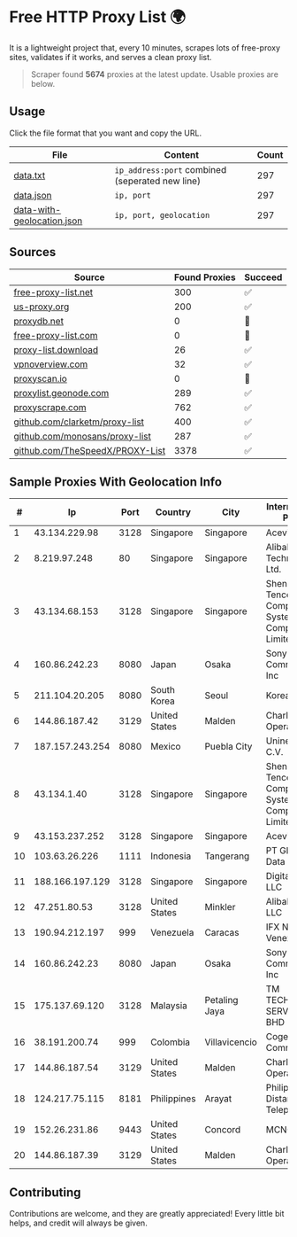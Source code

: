
# Free HTTP Proxy List 🌍

It is a lightweight project that, every 10 minutes, scrapes lots of free-proxy sites, validates if it works, and serves a clean proxy list.


> Scraper found **5674** proxies at the latest update. Usable proxies are below.

## Usage

Click the file format that you want and copy the URL.


|File|Content|Count|
|----|-------|-----|
|[data.txt](https://raw.githubusercontent.com/themiralay/Proxy-List-World/master/data.txt)|`ip_address:port` combined (seperated new line)|297|
|[data.json](https://raw.githubusercontent.com/themiralay/Proxy-List-World/master/data.json)|`ip, port`|297|
|[data-with-geolocation.json](https://raw.githubusercontent.com/themiralay/Proxy-List-World/master/data-with-geolocation.json)|`ip, port, geolocation`|297|

## Sources

|Source|Found Proxies|Succeed|
|------|-------------|-------|
|[free-proxy-list.net](https://free-proxy-list.net)|300|✅|
|[us-proxy.org](https://www.us-proxy.org)|200|✅|
|[proxydb.net](http://proxydb.net)|0|🚫|
|[free-proxy-list.com](https://free-proxy-list.com/?page=&port=&type%5B%5D=http&type%5B%5D=https&up_time=0&search=Search)|0|🚫|
|[proxy-list.download](https://www.proxy-list.download/HTTP)|26|✅|
|[vpnoverview.com](https://vpnoverview.com/privacy/anonymous-browsing/free-proxy-servers)|32|✅|
|[proxyscan.io](https://www.proxyscan.io)|0|🚫|
|[proxylist.geonode.com](https://proxylist.geonode.com/api/proxy-list?limit=300&page=1&sort_by=lastChecked&sort_type=desc&protocols=http,https)|289|✅|
|[proxyscrape.com](https://api.proxyscrape.com/v2/?request=displayproxies&protocol=http&timeout=10000&country=all&ssl=all&anonymity=all)|762|✅|
|[github.com/clarketm/proxy-list](https://raw.githubusercontent.com/clarketm/proxy-list/master/proxy-list-raw.txt)|400|✅|
|[github.com/monosans/proxy-list](https://raw.githubusercontent.com/monosans/proxy-list/main/proxies/http.txt)|287|✅|
|[github.com/TheSpeedX/PROXY-List](https://raw.githubusercontent.com/TheSpeedX/PROXY-List/master/http.txt)|3378|✅|


## Sample Proxies With Geolocation Info

|#|Ip|Port|Country|City|Internet Service Provider|
|-|--|----|-------|----|-------------------------|
|1|43.134.229.98|3128|Singapore|Singapore|Aceville Pte.ltd|
|2|8.219.97.248|80|Singapore|Singapore|Alibaba (US) Technology Co., Ltd.|
|3|43.134.68.153|3128|Singapore|Singapore|Shenzhen Tencent Computer Systems Company Limited|
|4|160.86.242.23|8080|Japan|Osaka|Sony Network Communications Inc|
|5|211.104.20.205|8080|South Korea|Seoul|Korea Telecom|
|6|144.86.187.42|3129|United States|Malden|Charles River Operation|
|7|187.157.243.254|8080|Mexico|Puebla City|Uninet S.A. de C.V.|
|8|43.134.1.40|3128|Singapore|Singapore|Shenzhen Tencent Computer Systems Company Limited|
|9|43.153.237.252|3128|Singapore|Singapore|Aceville Pte.ltd|
|10|103.63.26.226|1111|Indonesia|Tangerang|PT Global Media Data Prima|
|11|188.166.197.129|3128|Singapore|Singapore|DigitalOcean, LLC|
|12|47.251.80.53|3128|United States|Minkler|Alibaba Cloud LLC|
|13|190.94.212.197|999|Venezuela|Caracas|IFX Networks Venezuela C.A.|
|14|160.86.242.23|8080|Japan|Osaka|Sony Network Communications Inc|
|15|175.137.69.120|3128|Malaysia|Petaling Jaya|TM TECHNOLOGY SERVICES SDN BHD|
|16|38.191.200.74|999|Colombia|Villavicencio|Cogent Communications|
|17|144.86.187.54|3129|United States|Malden|Charles River Operation|
|18|124.217.75.115|8181|Philippines|Arayat|Philippine Long Distance Telephone Co.|
|19|152.26.231.86|9443|United States|Concord|MCNC|
|20|144.86.187.39|3129|United States|Malden|Charles River Operation|



## Contributing

Contributions are welcome, and they are greatly appreciated! Every
little bit helps, and credit will always be given.

